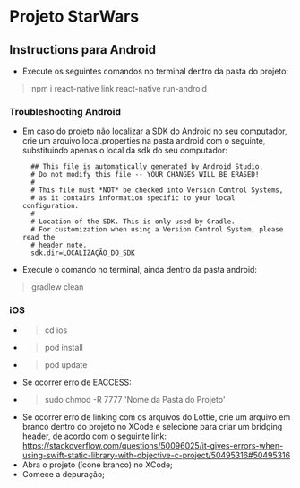 # Projeto StarWars

## Instructions para Android

- Execute os seguintes comandos no terminal dentro da pasta do projeto:
> npm i
> react-native link
> react-native run-android

### Troubleshooting Android

- Em caso do projeto não localizar a SDK do Android no seu computador, crie um arquivo local.properties na pasta android com o seguinte, substituindo apenas o local da sdk do seu computador:

		## This file is automatically generated by Android Studio.
		# Do not modify this file -- YOUR CHANGES WILL BE ERASED!
		#
		# This file must *NOT* be checked into Version Control Systems,
		# as it contains information specific to your local configuration.
		#
		# Location of the SDK. This is only used by Gradle.
		# For customization when using a Version Control System, please read the
		# header note.
		sdk.dir=LOCALIZAÇÃO_DO_SDK
- Execute o comando no terminal, ainda dentro da pasta android:
> gradlew clean

### iOS

- > cd ios
- > pod install
- > pod update
- Se ocorrer erro de EACCESS:
- > sudo chmod -R 7777 'Nome da Pasta do Projeto'
- Se ocorrer erro de linking com os arquivos do Lottie, crie um arquivo em branco dentro do projeto no XCode e selecione para criar um bridging header, de acordo com o seguinte link: https://stackoverflow.com/questions/50096025/it-gives-errors-when-using-swift-static-library-with-objective-c-project/50495316#50495316
- Abra o projeto (ícone branco) no XCode;
- Comece a depuração;